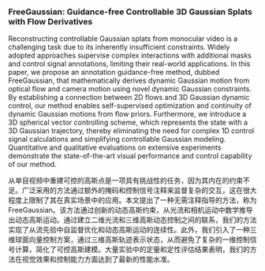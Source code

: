 ### FreeGaussian: Guidance-free Controllable 3D Gaussian Splats with Flow Derivatives

Reconstructing controllable Gaussian splats from monocular video is a challenging task due to its inherently insufficient constraints. Widely adopted approaches supervise complex interactions with additional masks and control signal annotations, limiting their real-world applications. In this paper, we propose an annotation guidance-free method, dubbed FreeGaussian, that mathematically derives dynamic Gaussian motion from optical flow and camera motion using novel dynamic Gaussian constraints. By establishing a connection between 2D flows and 3D Gaussian dynamic control, our method enables self-supervised optimization and continuity of dynamic Gaussian motions from flow priors. Furthermore, we introduce a 3D spherical vector controlling scheme, which represents the state with a 3D Gaussian trajectory, thereby eliminating the need for complex 1D control signal calculations and simplifying controllable Gaussian modeling. Quantitative and qualitative evaluations on extensive experiments demonstrate the state-of-the-art visual performance and control capability of our method.

从单目视频中重建可控的高斯点是一项具有挑战性的任务，因为其内在的约束不足。广泛采用的方法通过额外的掩码和控制信号注释来监督复杂的交互，这在很大程度上限制了其在真实场景中的应用。本文提出了一种无需注释指导的方法，称为FreeGaussian。该方法通过创新的动态高斯约束，从光流和相机运动中数学推导出动态高斯运动。通过建立二维光流和三维高斯动态控制之间的联系，我们的方法实现了从流先验中自监督优化和动态高斯运动的连续性。此外，我们引入了一种三维球面向量控制方案，通过三维高斯轨迹表示状态，从而避免了复杂的一维控制信号计算，简化了可控高斯建模。大量实验中的定量和定性评估结果表明，我们的方法在视觉效果和控制能力方面达到了最新的性能水准。
